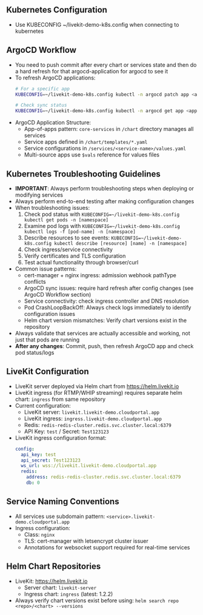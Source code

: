 ## Kubernetes Configuration
- Use KUBECONFIG ~/livekit-demo-k8s.config when connecting to kubernetes

## ArgoCD Workflow
- You need to push commit after every chart or services state and then do a hard refresh for that argocd-application for argocd to see it
- To refresh ArgoCD applications:
  ```bash
  # For a specific app
  KUBECONFIG=~/livekit-demo-k8s.config kubectl -n argocd patch app <app-name> --type merge -p '{"operation": {"initiatedBy": {"username": "admin"}, "sync": {"prune": true, "revision": "main"}}}'
  
  # Check sync status
  KUBECONFIG=~/livekit-demo-k8s.config kubectl -n argocd get app <app-name>
  ```
- ArgoCD Application Structure:
  - App-of-apps pattern: `core-services` in `/chart` directory manages all services
  - Service apps defined in `/chart/templates/*.yaml`
  - Service configurations in `/services/<service-name>/values.yaml`
  - Multi-source apps use `$vals` reference for values files

## Kubernetes Troubleshooting Guidelines
- **IMPORTANT**: Always perform troubleshooting steps when deploying or modifying services
- Always perform end-to-end testing after making configuration changes
- When troubleshooting issues:
  1. Check pod status with `KUBECONFIG=~/livekit-demo-k8s.config kubectl get pods -n [namespace]`
  2. Examine pod logs with `KUBECONFIG=~/livekit-demo-k8s.config kubectl logs -f [pod-name] -n [namespace]`
  3. Describe resources to see events: `KUBECONFIG=~/livekit-demo-k8s.config kubectl describe [resource] [name] -n [namespace]`
  4. Check ingress/service connectivity
  5. Verify certificates and TLS configuration
  6. Test actual functionality through browser/curl
- Common issue patterns:
  - cert-manager + nginx ingress: admission webhook pathType conflicts
  - ArgoCD sync issues: require hard refresh after config changes (see ArgoCD Workflow section)
  - Service connectivity: check ingress controller and DNS resolution
  - Pod CrashLoopBackOff: Always check logs immediately to identify configuration issues
  - Helm chart version mismatches: Verify chart versions exist in the repository
- Always validate that services are actually accessible and working, not just that pods are running
- **After any changes**: Commit, push, then refresh ArgoCD app and check pod status/logs

## LiveKit Configuration
- LiveKit server deployed via Helm chart from https://helm.livekit.io
- LiveKit ingress (for RTMP/WHIP streaming) requires separate helm chart: `ingress` from same repository
- Current configuration:
  - LiveKit server: `livekit.livekit-demo.cloudportal.app`
  - LiveKit ingress: `ingress.livekit-demo.cloudportal.app`
  - Redis: `redis-redis-cluster.redis.svc.cluster.local:6379`
  - API Key: `test` / Secret: `Test123123`
- LiveKit ingress configuration format:
  ```yaml
  config:
    api_key: test
    api_secret: Test123123
    ws_url: wss://livekit.livekit-demo.cloudportal.app
    redis:
      address: redis-redis-cluster.redis.svc.cluster.local:6379
      db: 0
  ```

## Service Naming Conventions
- All services use subdomain pattern: `<service>.livekit-demo.cloudportal.app`
- Ingress configuration:
  - Class: `nginx`
  - TLS: cert-manager with letsencrypt cluster issuer
  - Annotations for websocket support required for real-time services

## Helm Chart Repositories
- LiveKit: https://helm.livekit.io
  - Server chart: `livekit-server`
  - Ingress chart: `ingress` (latest: 1.2.2)
- Always verify chart versions exist before using: `helm search repo <repo>/<chart> --versions`